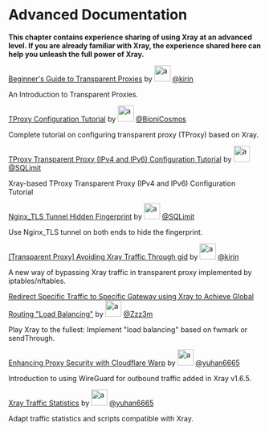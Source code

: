 # Advanced Documentation

**This chapter contains experience sharing of using Xray at an advanced level. If you are already familiar with Xray, the experience shared here can help you unleash the full power of Xray.**

[Beginner's Guide to Transparent Proxies](./transparent_proxy/transparent_proxy.md) by <img src="https://avatars2.githubusercontent.com/u/57820613?s=32" width="32" height="32" alt="a"/> [@kirin](https://github.com/kirin10000)

An Introduction to Transparent Proxies.

[TProxy Configuration Tutorial](./tproxy.md) by <img src="https://avatars2.githubusercontent.com/u/41363844?s=32" width="32" height="32" alt="a"/> [@BioniCosmos](https://github.com/BioniCosmos)

Complete tutorial on configuring transparent proxy (TProxy) based on Xray.

[TProxy Transparent Proxy (IPv4 and IPv6) Configuration Tutorial](./tproxy_ipv4_and_ipv6.md) by <img src="https://avatars.githubusercontent.com/u/110686480?s=32" width="32" height="32" alt="a"/> [@SQLimit](https://github.com/SQLimit)

Xray-based TProxy Transparent Proxy (IPv4 and IPv6) Configuration Tutorial

[Nginx_TLS Tunnel Hidden Fingerprint](./nginx_or_haproxy_tls_tunnel.md) by <img src="https://avatars.githubusercontent.com/u/110686480?s=32" width="32" height="32" alt="a"/> [@SQLimit](https://github.com/SQLimit)

Use Nginx_TLS tunnel on both ends to hide the fingerprint.

[[Transparent Proxy] Avoiding Xray Traffic Through gid](./iptables_gid.md) by <img src="https://avatars2.githubusercontent.com/u/57820613?s=32" width="32" height="32" alt="a"/> [@kirin](https://github.com/kirin10000)

A new way of bypassing Xray traffic in transparent proxy implemented by iptables/nftables.

[Redirect Specific Traffic to Specific Gateway using Xray to Achieve Global Routing "Load Balancing"](./redirect.md) by <img src="https://avatars.githubusercontent.com/u/28607089?s=32" width="32" height="32" alt="a"/> [@Zzz3m](https://github.com/Zzz3m)

Play Xray to the fullest: Implement "load balancing" based on fwmark or sendThrough.

[Enhancing Proxy Security with Cloudflare Warp](./warp.md) by <img src="https://avatars.githubusercontent.com/u/1588741?s=32" width="32" height="32" alt="a"/> [@yuhan6665](https://github.com/yuhan6665)

Introduction to using WireGuard for outbound traffic added in Xray v1.6.5.

[Xray Traffic Statistics](./traffic_stats.md) by <img src="https://avatars.githubusercontent.com/u/1588741?s=32" width="32" height="32" alt="a"/> [@yuhan6665](https://github.com/yuhan6665)

Adapt traffic statistics and scripts compatible with Xray.
